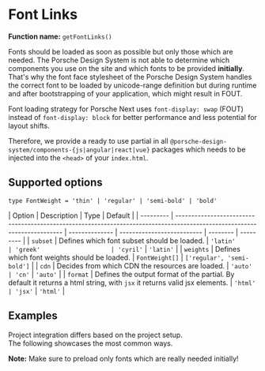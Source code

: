 # Font Links

**Function name:** `getFontLinks()`

Fonts should be loaded as soon as possible but only those which are needed. The Porsche Design System is not able to
determine which components you use on the site and which fonts to be provided **initially**. That's why the font face
stylesheet of the Porsche Design System handles the correct font to be loaded by unicode-range definition but during
runtime and after bootstrapping of your application, which might result in FOUT.

Font loading strategy for Porsche Next uses `font-display: swap` (FOUT) instead of `font-display: block` for better
performance and less potential for layout shifts.

Therefore, we provide a ready to use partial in all `@porsche-design-system/components-{js|angular|react|vue}` packages
which needs to be injected into the `<head>` of your `index.html`.

## Supported options

`type FontWeight = 'thin' | 'regular' | 'semi-bold' | 'bold'`

| Option    | Description                                                                                                              | Type           | Default                    |
| --------- | ------------------------------------------------------------------------------------------------------------------------ | -------------- | -------------------------- | -------- | --------- |
| `subset`  | Defines which font subset should be loaded.                                                                              | `'latin'       | 'greek'                    | 'cyril'` | `'latin'` |
| `weights` | Defines which font weights should be loaded.                                                                             | `FontWeight[]` | `['regular', 'semi-bold']` |
| `cdn`     | Decides from which CDN the resources are loaded.                                                                         | `'auto'        | 'cn'`                      | `'auto'` |
| `format`  | Defines the output format of the partial. By default it returns a html string, with `jsx` it returns valid jsx elements. | `'html'        | 'jsx'`                     | `'html'` |

## Examples

Project integration differs based on the project setup.  
The following showcases the most common ways.

**Note:** Make sure to preload only fonts which are really needed initially!

<PartialDocs name="getFontLinks" :params="params" location="head"></PartialDocs>

<script lang="ts">
import Vue from 'vue';
import Component from 'vue-class-component';

@Component
export default class Code extends Vue {
  public params = [
    { 
      value: ""
    },
    { 
      value: "{ cdn: 'cn' }",
      comment: 'force using China CDN'
    },
  ];
}
</script>
